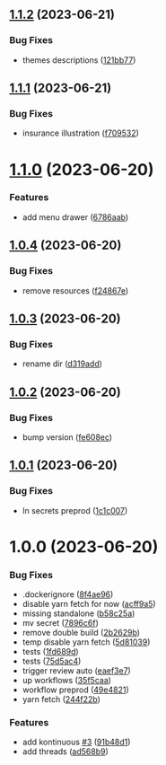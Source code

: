 ## [1.1.2](https://github.com/SocialGouv/legia/compare/v1.1.1...v1.1.2) (2023-06-21)


### Bug Fixes

* themes descriptions ([121bb77](https://github.com/SocialGouv/legia/commit/121bb771d93a4ea42839b6eee3338602ddb5c3c7))

## [1.1.1](https://github.com/SocialGouv/legia/compare/v1.1.0...v1.1.1) (2023-06-21)


### Bug Fixes

* insurance illustration ([f709532](https://github.com/SocialGouv/legia/commit/f70953282694bdba67ffe0038c46bd3310a8655b))

# [1.1.0](https://github.com/SocialGouv/legia/compare/v1.0.4...v1.1.0) (2023-06-20)


### Features

* add menu drawer ([6786aab](https://github.com/SocialGouv/legia/commit/6786aabc678a5bd27b70e12104edf2be20cba9fa))

## [1.0.4](https://github.com/SocialGouv/legia/compare/v1.0.3...v1.0.4) (2023-06-20)


### Bug Fixes

* remove resources ([f24867e](https://github.com/SocialGouv/legia/commit/f24867e33437a6100b5a1cfbb15f908e7fd4a47d))

## [1.0.3](https://github.com/SocialGouv/legia/compare/v1.0.2...v1.0.3) (2023-06-20)


### Bug Fixes

* rename dir ([d319add](https://github.com/SocialGouv/legia/commit/d319add6a38076c88967b71c689d0b3b1a0c2175))

## [1.0.2](https://github.com/SocialGouv/legia/compare/v1.0.1...v1.0.2) (2023-06-20)


### Bug Fixes

* bump version ([fe608ec](https://github.com/SocialGouv/legia/commit/fe608ecd4c3fb10c7cac1f572e6866db462b4816))

## [1.0.1](https://github.com/SocialGouv/legia/compare/v1.0.0...v1.0.1) (2023-06-20)


### Bug Fixes

* ln secrets preprod ([1c1c007](https://github.com/SocialGouv/legia/commit/1c1c0077332bc58d03c9b195af74f0a123eb74ba))

# 1.0.0 (2023-06-20)


### Bug Fixes

* .dockerignore ([8f4ae96](https://github.com/SocialGouv/legia/commit/8f4ae960eb71b1dcaffdf8493c5a03e1737bf819))
* disable yarn fetch for now ([acff9a5](https://github.com/SocialGouv/legia/commit/acff9a51cd58b1fc58a148715a175edb9421f2bf))
* missing standalone ([b58c25a](https://github.com/SocialGouv/legia/commit/b58c25a2c53c2a1a12789e620c806787dbe4ad99))
* mv secret ([7896c6f](https://github.com/SocialGouv/legia/commit/7896c6f2a69fc148a296dfeb723eff54d2caaebe))
* remove double build ([2b2629b](https://github.com/SocialGouv/legia/commit/2b2629bf95fdecf93b0ef90f1100275d69f4e23d))
* temp disable yarn fetch ([5d81039](https://github.com/SocialGouv/legia/commit/5d81039937a3fa28fa87919bf64756a520d5ad5f))
* tests ([1fd689d](https://github.com/SocialGouv/legia/commit/1fd689d92ad3cf84eaac91a2f351e2043d4e0141))
* tests ([75d5ac4](https://github.com/SocialGouv/legia/commit/75d5ac42dd416ea18d5f33fbc45b76969c6d462e))
* trigger review auto ([eaef3e7](https://github.com/SocialGouv/legia/commit/eaef3e72f179cb917bed6ce0cda127e0adc7c5af))
* up workflows ([35f5caa](https://github.com/SocialGouv/legia/commit/35f5caa8206ca7017afb2e2bb84d39d5b8040556))
* workflow preprod ([49e4821](https://github.com/SocialGouv/legia/commit/49e4821cdcda398406d4ee27f69c5423bb6a88c3))
* yarn fetch ([244f22b](https://github.com/SocialGouv/legia/commit/244f22ba9c761a5dfe0a9ddc01f2ae5198c1eba2))


### Features

* add kontinuous [#3](https://github.com/SocialGouv/legia/issues/3) ([91b48d1](https://github.com/SocialGouv/legia/commit/91b48d1d56df050d5074a756651e0e029980c9d8))
* add threads ([ad568b9](https://github.com/SocialGouv/legia/commit/ad568b95bdc80867d9af950a59367d0dbbbb9475))
